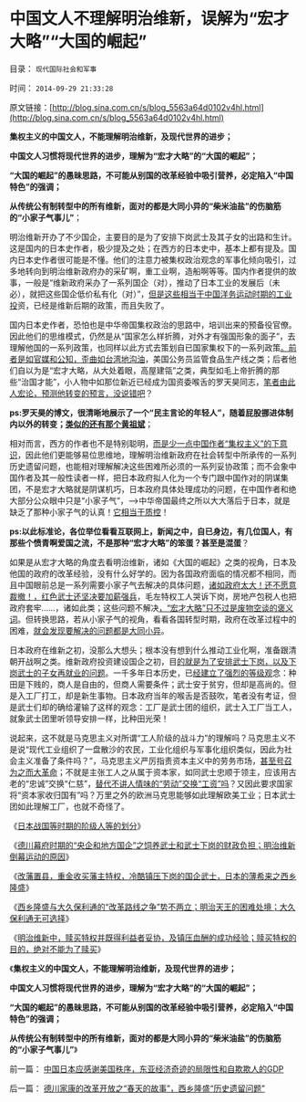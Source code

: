 # 中国文人不理解明治维新，误解为“宏才大略”“大国的崛起”

目录： `现代国际社会和军事` 

时间： `2014-09-29 21:33:28` 

原文链接：[http://blog.sina.com.cn/s/blog_5563a64d0102v4hl.html](http://blog.sina.com.cn/s/blog_5563a64d0102v4hl.html)

**集权主义的中国文人，不能理解明治维新，及现代世界的进步；**

**中国文人习惯将现代世界的进步，理解为“宏才大略”的“大国的崛起”；**

**“大国的崛起”的愚昧思路，不可能从别国的改革经验中吸引营养，必定陷入“中国特色”的强调；**

**从传统公有制转型中的所有维新，面对的都是大同小异的“柴米油盐”的伤脑筋的“小家子气事儿”**；

明治维新开办了不少国企，主要目的是为了安排下岗武士及其子女的出路和生计。这是国内的日本史作者，极少提及之处；在西方的日本史中，基本上都有提及。国内日本史作者很可能是不懂。他们的注意力被集权政治观念的军事化倾向吸引，过多地转向到明治维新政府办的采矿啊，重工业啊，造船啊等等。国内作者提供的故事，一般是“维新政府采办了一系列国企（对），推动了日本工业的发展后（未必），就把这些国企低价私有化（对）”，[但是这些相当于中国洋务运动时期的工业投](../../../2014/7/13/晚清崛起的失败，因为国进民退的洋务运动，自强不息.md)资，已经是维新后期的政策，而且失败了。

国内日本史作者，恐怕也是中华帝国集权政治的思路中，培训出来的预备役官僚。因此他们的思维模式，仍然是从“国家怎么样折腾，对外才有强国形象的面子”，去理解他国的一系列政策，也同样以此方式去策划自已国家集权下的一系列政策[。前者是如官媒和公知，歪曲如台湾地沟油](../../../2014/9/26/大陆官媒和特殊利益集团，对台湾地沟油的典型态度和最新消息.md)，美国公务员监管食品生产线之类；后者他们自以为是“宏才大略，从大处着眼，高屋建瓴”之类，典型如毛上帝折腾的那些“治国才能”，小人物中如那位新近已经成为国资委喉舌的罗天昊同志，[笔者由此人宏论，预测他转变的预言，没说错吧](../../../2014/4/6/“五年工资翻番”比大跃进荒唐,“民工荒，薪水涨”的真相.md)？

**ps:罗天昊的博文，很清晰地展示了一个“民主言论的年轻人”，随着屁股挪进体制内以外的转变；[类似的还有那个黄祖斌](../../../2014/5/18/三位自费的公知大V，补充毛左虚拟人格的缺失；.md)**；

相对而言，西方的作者也不是特别聪明，[而是少一点中国作者“集权主义”的下意识](../../../2014/9/28/美国不是马克思理解的“国”，苏联不是联邦意义上的“联”.md)，因此他们更能够易位思维地，理解明治维新政府在社会转型中所承传的一系列历史遗留问题，也能相对理解解决这些困难所必须的一系列妥协政策；而不会象中国作者及其一般性读者一样，把日本政府拟人化为一个专门跟中国作对的阴谋集团，不是宏才大略就是阴谋机巧，日本政府具体处理成功的问题，在中国作者和绝大部分公众眼中只是“小家子气”，——>中华帝国最终之所以大大落后于日本，就是缺乏了那种小家子气的认真！[它相当于质控](../../../2014/9/2/从质控理解军事建设，条令和军事法庭，及经济质量体系的ISO、FDA.md)！

**ps:以此标准论，各位举位看看互联网上，新闻之中，自已身边，有几位国人，有那些个愤青啊爱国之流，不是那种“宏才大略”的笨蛋？甚至是混蛋**？

如果是从宏才大略的角度去看明治维新，诸如《大国的崛起》之类的视角，日本及他国的政府的改革经验，没有什么好学的。因为各国政府面临的情况都不相同，而且中国眼前总是一系列需要小家子气去解决的具体问题，[诸如政府太大！还不愿意裁撤！，红色武士还坚决要加薪强兵](../../../2009/8/1/谁说国企不偷税漏税？.md)，毛左特权工人哭诉下岗，房地产包税人也把政府套牢……，诸如此类；这些问题不解决[，“宏才大略”只不过是废物空谈的褒义词](http://blog.sina.com.cn/u/5563a64d0102v23k)。但转换思路，若从小家子气的视角，看看各国转型时期，政府在改革过程中的困难，[就会发现要解决的问题都是大同小异](../../../2014/8/10/英国近代萌生的人道主义传统，社会主义，公费医疗.md)。

日本政府在维新之初，没那么大想头；根本没有想到什么推动工业化啊，准备跟清朝开战啊之类。维新政府投资建设国企之初，目[的就是为了安排武士下岗，以及下岗武士的子女再就业的问题](../../../2014/9/28/明治维新赎买特权为了不妥协，镇压血酬的成功的改革经验.md)。一千多年日本历史，已[经建立了强烈的等级观](../../../2014/9/24/日本战国等时期的阶级，及其奴隶制的习俗.md)念：种田是下贱的，商人是自由的，但商人需要条件；武士安于贫穷，但却是高尚的。但是入工厂打工，却是新生事物。日本政府当年的喉舌是否鼓吹，笔者没有考证，但是武士们却的确给灌输了这样的观念：工厂是武士团的组织，武士入工厂当工人，就象武士团里听领导安排一样，比种田光荣！

说起来，这不就是马克思主义对所谓“工人阶级的战斗力”的理解吗？马克思主义不是说“现代工业组织了一盘散沙的农民，工业化组织与军事化组织类似，因此为社会主义准备了条件吗？”，马克思主义严厉指责资本主义中的劳务市场，[甚至号召为之而大革命](../../../2009/8/7/“悲剧”的两个必然因素.md)；不就是主张工人之从属于资本家，如同武士忠顺于领主，应该用古老的“忠诚”交换“仁慈”，[替代不讲人情味的“劳动”交换“工资”吗](../../../2009/11/14/市场经济观点下小农的“愚蠢交换”.md)？又因此要求国家将“资本家收归国有”吗？万里之外的欧洲马克思能够如此理解欧美工业；日本武士团如此理解工厂，也就不奇怪了。

《[日本战国等时期的阶级人等的划分](../../../2014/9/24/日本战国等时期的阶级，及其奴隶制的习俗.md)》

《[德川幕府时期的“央企和地方国企”之饲养武士和武士下岗的财政负担；明治维新倒幕运动的原因](../../../2014/9/25/德川家康的改革开放之“春天的故事”，西乡隆盛“历史遗留问题”.md)》

《[改藩置县，重金收买藩主特权，冷酷镇压下岗的国企武士，日本的薄希来之西乡隆盛](../../../2014/9/26/明治倒幕的武士阶层，转而坚持反对维新，《最后的武士》.md)》

《[西乡隆盛与大久保利通的“改革路线之争”势不两立；明治天王的困难处境；大久保利通无可选择](../../../2014/9/27/将薄熙来比作“最后的武士西乡隆盛”并不恰当.md)》

《[明治维新中，赎买特权并既得利益者妥协，及镇压血酬的成功经验；赎买特权的目的，绝对不能为了赎买](../../../2014/9/28/明治维新赎买特权为了不妥协，镇压血酬的成功的改革经验.md)》

《**集权主义的中国文人，不能理解明治维新，及现代世界的进步；**

**中国文人习惯将现代世界的进步，理解为“宏才大略”的“大国的崛起”；**

**“大国的崛起”的愚昧思路，不可能从别国的改革经验中吸引营养，必定陷入“中国特色”的强调；**

**从传统公有制转型中的所有维新，面对的都是大同小异的“柴米油盐”的伤脑筋的“小家子气事儿”**》

前一篇： [中国日本应感谢美国秩序，东亚经济奇迹的局限性和自欺欺人的GDP](../../../2014/10/31/中国日本应感谢美国秩序，东亚经济奇迹的局限性和自欺欺人的GDP.md)

后一篇： [德川家康的改革开放之“春天的故事”，西乡隆盛“历史遗留问题”](../../../2014/9/25/德川家康的改革开放之“春天的故事”，西乡隆盛“历史遗留问题”.md)

